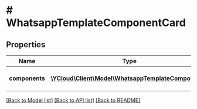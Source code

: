 # # WhatsappTemplateComponentCard

## Properties

Name | Type | Description | Notes
------------ | ------------- | ------------- | -------------
**components** | [**\YCloud\Client\Model\WhatsappTemplateComponent[]**](WhatsappTemplateComponent.md) | **Required.** Card components. | [optional]

[[Back to Model list]](../../README.md#models) [[Back to API list]](../../README.md#endpoints) [[Back to README]](../../README.md)

